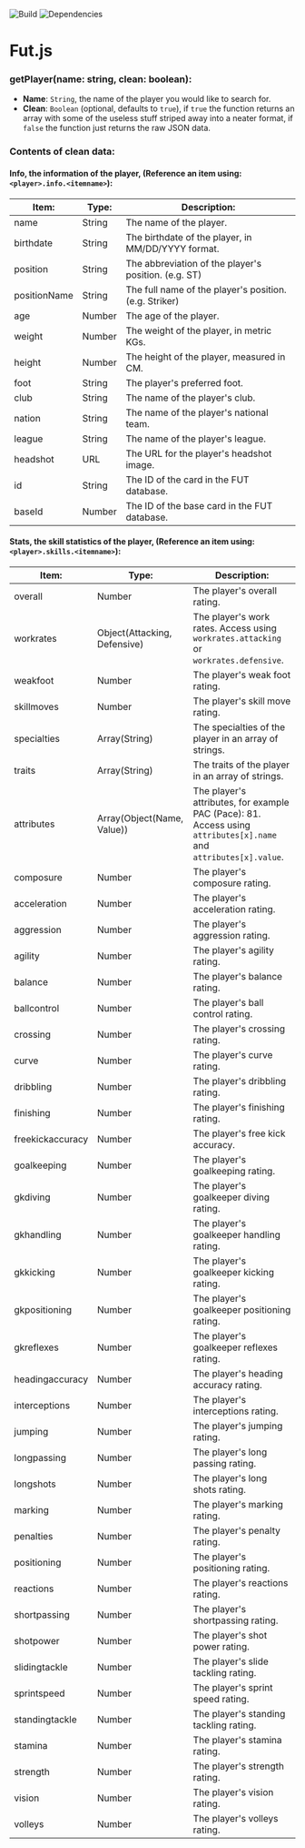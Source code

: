 ![Build](https://travis-ci.org/Geekz45679/fut.js.svg?branch=master) ![Dependencies](https://david-dm.org/Geekz45679/fut.js.svg)
# Fut.js
### **getPlayer(name: string, clean: boolean)**:
- **Name**: `String`, the name of the player you would like to search for.
- **Clean**: `Boolean` (optional, defaults to `true`), if `true` the function returns an array with some of the useless stuff striped away into a neater format, if `false` the function just returns the raw JSON data.

### Contents of clean data:

#### Info, the information of the player, **(Reference an item using: `<player>.info.<itemname>`)**:
| Item:        | Type:  | Description:                                           |
|--------------|--------|--------------------------------------------------------|
| name         | String | The name of the player.                                |
| birthdate    | String | The birthdate of the player, in MM/DD/YYYY format.     |
| position     | String | The abbreviation of the player's position. (e.g. ST)   |
| positionName | String | The full name of the player's position. (e.g. Striker) |
| age          | Number | The age of the player.                                 |
| weight       | Number | The weight of the player, in metric KGs.               |
| height       | Number | The height of the player, measured in CM.              |
| foot         | String | The player's preferred foot.                           |
| club         | String | The name of the player's club.                         |
| nation       | String | The name of the player's national team.                |
| league       | String | The name of the player's league.                       |
| headshot     | URL    | The URL for the player's headshot image.               |
| id           | String | The ID of the card in the FUT database.                |
| baseId       | Number | The ID of the base card in the FUT database.           |

#### Stats, the skill statistics of the player, **(Reference an item using: `<player>.skills.<itemname>`)**:
| Item:            | Type:                        | Description:                                                                                                      |
|------------------|------------------------------|-------------------------------------------------------------------------------------------------------------------|
| overall          | Number                       | The player's overall rating.                                                                                      |
| workrates        | Object(Attacking, Defensive) | The player's work rates. Access using `workrates.attacking` or `workrates.defensive`.                             |
| weakfoot         | Number                       | The player's weak foot rating.                                                                                    |
| skillmoves       | Number                       | The player's skill move rating.                                                                                   |
| specialties      | Array(String)                | The specialties of the player in an array of strings.                                                             |
| traits           | Array(String)                | The traits of the player in an array of strings.                                                                  |
| attributes       | Array(Object(Name, Value))   | The player's attributes, for example PAC (Pace): 81. Access using `attributes[x].name` and `attributes[x].value`. |
| composure        | Number                       | The player's composure rating.                                                                                    |
| acceleration     | Number                       | The player's acceleration rating.                                                                                 |
| aggression       | Number                       | The player's aggression rating.                                                                                   |
| agility          | Number                       | The player's agility rating.                                                                                      |
| balance          | Number                       | The player's balance rating.                                                                                      |
| ballcontrol      | Number                       | The player's ball control rating.                                                                                 |
| crossing         | Number                       | The player's crossing rating.                                                                                     |
| curve            | Number                       | The player's curve rating.                                                                                        |
| dribbling        | Number                       | The player's dribbling rating.                                                                                    |
| finishing        | Number                       | The player's finishing rating.                                                                                    |
| freekickaccuracy | Number                       | The player's free kick accuracy.                                                                                  |
| goalkeeping      | Number                       | The player's goalkeeping rating.                                                                                  |
| gkdiving         | Number                       | The player's goalkeeper diving rating.                                                                            |
| gkhandling       | Number                       | The player's goalkeeper handling rating.                                                                          |
| gkkicking        | Number                       | The player's goalkeeper kicking rating.                                                                           |
| gkpositioning    | Number                       | The player's goalkeeper positioning rating.                                                                       |
| gkreflexes       | Number                       | The player's goalkeeper reflexes rating.                                                                          |
| headingaccuracy  | Number                       | The player's heading accuracy rating.                                                                             |
| interceptions    | Number                       | The player's interceptions rating.                                                                                |
| jumping          | Number                       | The player's jumping rating.                                                                                      |
| longpassing      | Number                       | The player's long passing rating.                                                                                 |
| longshots        | Number                       | The player's long shots rating.                                                                                   |
| marking          | Number                       | The player's marking rating.                                                                                      |
| penalties        | Number                       | The player's penalty rating.                                                                                      |
| positioning      | Number                       | The player's positioning rating.                                                                                  |
| reactions        | Number                       | The player's reactions rating.                                                                                    |
| shortpassing     | Number                       | The player's shortpassing rating.                                                                                 |
| shotpower        | Number                       | The player's shot power rating.                                                                                   |
| slidingtackle    | Number                       | The player's slide tackling rating.                                                                               |
| sprintspeed      | Number                       | The player's sprint speed rating.                                                                                 |
| standingtackle   | Number                       | The player's standing tackling rating.                                                                            |
| stamina          | Number                       | The player's stamina rating.                                                                                      |
| strength         | Number                       | The player's strength rating.                                                                                     |
| vision           | Number                       | The player's vision rating.                                                                                       |
| volleys          | Number                       | The player's volleys rating.                                                                                      |